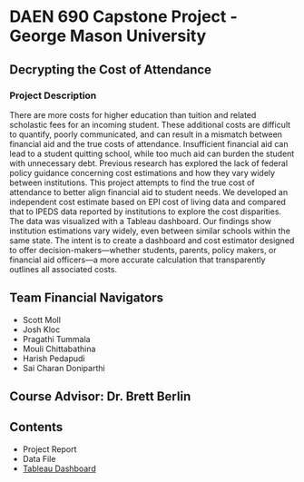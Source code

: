 # DAEN 690 Capstone Project - George Mason University

## Decrypting the Cost of Attendance
### Project Description
There are more costs for higher education than tuition and related scholastic fees for an incoming student. These additional costs are difficult to quantify, poorly communicated, and can result in a mismatch between financial aid and the true costs of attendance. Insufficient financial aid can lead to a student quitting school, while too much aid can burden the student with unnecessary debt. Previous research has explored the lack of federal policy guidance concerning cost estimations and how they vary widely between institutions. This project attempts to find the true cost of attendance to better align financial aid to student needs. We developed an independent cost estimate based on EPI cost of living data and compared that to IPEDS data reported by institutions to explore the cost disparities. The data was visualized with a Tableau dashboard. Our findings show institution estimations vary widely, even between similar schools within the same state. The intent is to create a dashboard and cost estimator designed to offer decision-makers—whether students, parents, policy makers, or financial aid officers—a more accurate calculation that transparently outlines all associated costs.

## Team Financial Navigators
- Scott Moll
- Josh Kloc
- Pragathi Tummala
- Mouli Chittabathina
- Harish Pedapudi
- Sai Charan Doniparthi

## Course Advisor: Dr. Brett Berlin

## Contents
- Project Report
- Data File
- [Tableau Dashboard](https://public.tableau.com/app/profile/mouli.chittabathina/viz/TrueCostEstimationsByHildrethInstitute/DashboardInstate_Dollar)
